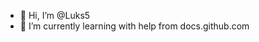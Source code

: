- 👋 Hi, I’m @Luks5
- 🌱 I’m currently learning with help from docs.github.com


<!---
Luks5/Luks5 is a ✨ special ✨ repository because its `README.md` (this file) appears on your GitHub profile.
You can click the Preview link to take a look at your changes.
--->
